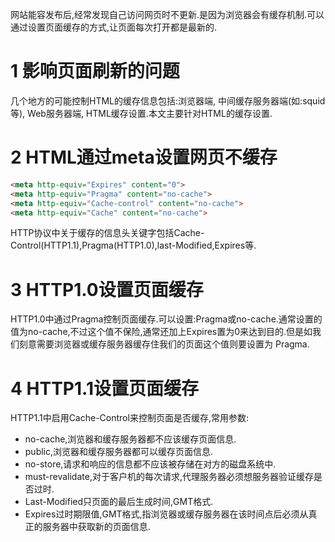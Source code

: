 <div class="jumbotron">
	<p>网站能容发布后,经常发现自己访问网页时不更新.是因为浏览器会有缓存机制.可以通过设置页面缓存的方式,让页面每次打开都是最新的.</p>  
</div>

1 影响页面刷新的问题
===

几个地方的可能控制HTML的缓存信息包括:浏览器端, 中间缓存服务器端(如:squid等), Web服务器端, HTML缓存设置.本文主要针对HTML的缓存设置.

2 HTML通过meta设置网页不缓存
===

```html
<meta http-equiv="Expires" content="0">
<meta http-equiv="Pragma" content="no-cache">
<meta http-equiv="Cache-control" content="no-cache">
<meta http-equiv="Cache" content="no-cache">
```

HTTP协议中关于缓存的信息头关键字包括Cache-Control(HTTP1.1),Pragma(HTTP1.0),last-Modified,Expires等.

3 HTTP1.0设置页面缓存
===

HTTP1.0中通过Pragma控制页面缓存.可以设置:Pragma或no-cache.通常设置的值为no-cache,不过这个值不保险,通常还加上Expires置为0来达到目的.但是如我们刻意需要浏览器或缓存服务器缓存住我们的页面这个值则要设置为 Pragma.

4 HTTP1.1设置页面缓存
===

HTTP1.1中启用Cache-Control来控制页面是否缓存,常用参数:

- no-cache,浏览器和缓存服务器都不应该缓存页面信息.
- public,浏览器和缓存服务器都可以缓存页面信息.
- no-store,请求和响应的信息都不应该被存储在对方的磁盘系统中.
- must-revalidate,对于客户机的每次请求,代理服务器必须想服务器验证缓存是否过时.
- Last-Modified只页面的最后生成时间,GMT格式.
- Expires过时期限值,GMT格式,指浏览器或缓存服务器在该时间点后必须从真正的服务器中获取新的页面信息.